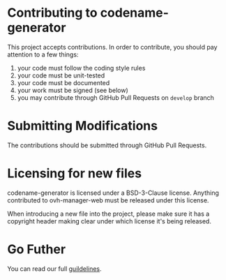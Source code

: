 # Contributing to codename-generator

This project accepts contributions. In order to contribute, you should
pay attention to a few things:

1. your code must follow the coding style rules
2. your code must be unit-tested
3. your code must be documented
4. your work must be signed (see below)
5. you may contribute through GitHub Pull Requests on `develop` branch

# Submitting Modifications

The contributions should be submitted through GitHub Pull Requests.

# Licensing for new files

codename-generator is licensed under a BSD-3-Clause license. Anything
contributed to ovh-manager-web must be released under this license.

When introducing a new file into the project, please make sure it has a
copyright header making clear under which license it's being released.

# Go Futher
You can read our full [guildelines](https://github.com/ovh-ux/ovh-ux-guidelines).
